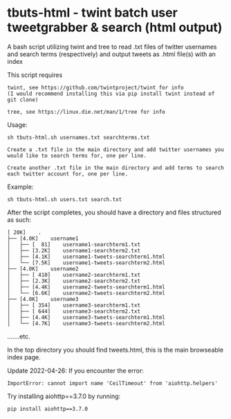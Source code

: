 # tbuts-html - twint batch user tweetgrabber & search (html output)
A bash script utilizing twint and tree to read .txt files of twitter usernames and search terms (respectively) and output tweets as .html file(s) with an index
 
This script requires 

	twint, see https://github.com/twintproject/twint for info
	(I would recommend installing this via pip install twint instead of git clone)

	tree, see https://linux.die.net/man/1/tree for info
 
Usage:

	sh tbuts-html.sh usernames.txt searchterms.txt

	Create a .txt file in the main directory and add twitter usernames you would like to search terms for, one per line.
	
	Create another .txt file in the main directory and add terms to search each twitter account for, one per line.

Example: 

	sh tbuts-html.sh users.txt search.txt

After the script completes, you should have a directory and files structured as such:

	[ 20K]    .
	├── [4.0K]    username1
	│   ├── [  81]    username1-searchterm1.txt
	│   ├── [3.2K]    username1-searchterm2.txt
	│   ├── [4.1K]    username1-tweets-searchterm1.html
	│   └── [7.5K]    username1-tweets-searchterm2.html
	├── [4.0K]    username2
	│   ├── [ 410]    username2-searchterm1.txt
	│   ├── [2.3K]    username2-searchterm2.txt
	│   ├── [4.4K]    username2-tweets-searchterm1.html
	│   └── [6.6K]    username2-tweets-searchterm2.html
	├── [4.0K]    username3
	│   ├── [ 354]    username3-searchterm1.txt
	│   ├── [ 644]    username3-searchterm2.txt
	│   ├── [4.4K]    username3-tweets-searchterm1.html
	│   └── [4.7K]    username3-tweets-searchterm2.html

.......etc.

In the top directory you should find tweets.html, this is the main browseable index page.


Update 2022-04-26: If you encounter the error:

	ImportError: cannot import name 'CeilTimeout' from 'aiohttp.helpers'
	
Try installing aiohttp==3.7.0 by running:

	pip install aiohttp==3.7.0